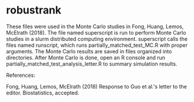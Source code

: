 # robustrank

These files were used in the Monte Carlo studies in Fong, Huang, Lemos, McElrath (2018). The file named superscript is run to perform Monte Carlo studies in a slurm distributed computing environment. superscript calls the files named runscript, which runs partially_matched_test_MC.R with proper arguments. The Monte Carlo results are saved in files organized into directories. After Monte Carlo is done, open an R console and run partially_matched_test_analysis_letter.R to summary simulation results.


References:

Fong, Huang, Lemos, McElrath (2018) Response to Guo et al.'s letter to the editor. Biostatistics, accepted.
